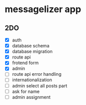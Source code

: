 # messagelizer app

## 2DO

- [x] auth
- [x] database schema
- [x] database migration
- [x] route api
- [x] frotend form
- [x] admin
- [ ] route api error handling
- [ ] internationalization
- [ ] admin select all posts part
- [ ] ask for name
- [ ] admin assignment
